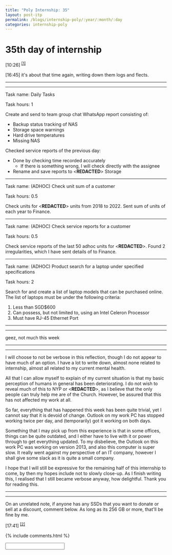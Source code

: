 ```yaml
---
title: "Poly Internship: 35"
layout: post-itp
permalink: /blogs/internship-poly/:year/:month/:day
categories: internship-poly
---
```

# 35th day of internship

<span class="timestamp">[10:26]</span> <sup><a href="#1">[1]</a></sup> 

<span class="timestamp">[16:45]</span> it's about that time again, writing down them logs and flects.

---
---

Task name: Daily Tasks

Task hours: 1

Create and send to team group chat WhatsApp report consisting of:
 - Backup status tracking of NAS
 - Storage space warnings
 - Hard drive temperatures
 - Missing NAS

Checked service reports of the previous day:
 - Done by checking time recorded accurately
    - If there is something wrong, I will check directly with the assignee
 - Rename and save reports to <span ondblclick="this.innerHTML='Infospace'"><**REDACTED**></span> Storage

--- 

Task name: (ADHOC) Check unit sum of a customer

Task hours: 0.5

Check units for <span ondblclick="this.innerHTML='Daniel Teo & Associates Pte Ltd'"><**REDACTED**></span> units from 2018 to 2022. Sent sum of units of each year to Finance.

---

Task name: (ADHOC) Check service reports for a customer

Task hours: 0.5

Check service reports of the last 50 adhoc units for <span ondblclick="this.innerHTML='Hikari Automation Systems Pte Ltd'"><**REDACTED**></span>. Found 2 irregularities, which I have sent details of to Finance.

---

Task name: (ADHOC) Product search for a laptop under specified specifications

Task hours: 2

Search for and create a list of laptop models that can be purchased online. The list of laptops must be under the following criteria:
1. Less than SGD$600
1. Can possess, but not limited to, using an Intel Celeron Processor
1. Must have RJ-45 Ethernet Port

---
---

geez, not much this week

---
---

I will choose to not be verbose in this reflection, though I do not appear to have much of an option. I have a lot to write down, almost none related to internship, almost all related to my current mental health. 

All that I can allow myself to explain of my current situation is that my basic perception of humans in general has been deteriorating. I do not wish to reveal much of this to NYP or <span ondblclick="this.innerHTML='Infospace'"><**REDACTED**></span>, as I believe that the only people can truly help me are of the Church. However, be assured that this has not affected my work at all.

So far, everything that has happened this week has been quite trivial, yet I cannot say that it is devoid of change. Outlook on my work PC has stopped working twice per day, and (temporarily) got it working on both days. 

Something that I may pick up from this experience is that in some offices, things can be quite outdated, and I either have to live with it or power through to get everything updated. To my disbelieve, the Outlook on this work PC was working on version 2013, and also this computer is super slow. It really went against my perspective of an IT company, however I shall give some slack as it is quite a small company.

I hope that I will still be expressive for the remaining half of this internship to come, by then my hopes include not to slowly close-up. As I finish writing this, I realised that I still became verbose anyway, how delightful. Thank you for reading this.

---
---

On an unrelated note, if anyone has any SSDs that you want to donate or sell at a discount, comment below. As long as its 256 GB or more, that'll be fine by me.

<span class="timestamp">[17:41]</span> <sup><a href="#2">[2]</a></sup> 

{% include comments.html %}

<input id="password-input" type="password" class="text-secret" onkeyup="unlock()">

<span class="disable-selection" id="truth" style="display:none;"><sup id="1">[1]</sup> i'm not coming to pm today, and i don't think i'm coming to oikos tomorrow. bsdfuogbsdfoupgbsopuboaufgoa;dfuibga[f'obngi[oafubgouiadfbgao yeah im not okay. its so funny, i have many malicious thoughts against humanity but i don't have the power to do so.<br><br><sup id="2">[2]</sup> i don't want to go later. if i go, i'll come by, look at people, fail at trying to understand them, spew all kinds of bullshit to make it look like i fit in. i feel like i'm someone who i'm not supposed to be. i don't want the people around me to conform to me because of my flaws or be inconvenienced. i think they are better off without me. because i love my brothers & sisters in Christ, i want to leave them to make them happier<br><br>...<br><br>...<br><br>...but i don't want to leave. if i leave, i know that it would make them sad. what the actual fuck. how to win in this situation. GOD <span style="font-size:150%;">HOW</span> <SPAN STYLE="FONT-SIZE:200%">HOW TO FIGHT THROUGH MY OWN LIES</SPAN><br><br>i'm splitting apart</span>